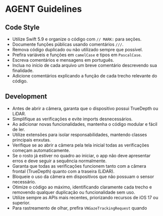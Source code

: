 # AGENT Guidelines

## Code Style
- Utilize Swift 5.9 e organize o código com `// MARK:` para seções.
- Documente funções públicas usando comentários `///`.
- Remova código duplicado ou não utilizado sempre que possível.
- Prefira variáveis e funções em `camelCase` e tipos em `PascalCase`.
- Escreva comentários e mensagens em português.
- Inclua no início de cada arquivo um breve comentário descrevendo sua finalidade.
- Adicione comentários explicando a função de cada trecho relevante do código.

## Development
- Antes de abrir a câmera, garanta que o dispositivo possui TrueDepth ou LiDAR.
- Simplifique as verificações e evite imports desnecessários.
- Ao adicionar novas funcionalidades, mantenha o código modular e fácil de ler.
- Utilize extensões para isolar responsabilidades, mantendo classes principais enxutas.
- Verifique se ao abrir a câmera pela tela inicial todas as verificações começam automaticamente.
- Se o rosto já estiver no quadro ao iniciar, o app não deve apresentar erros e deve seguir a sequência normalmente.
- Garanta que todas as verificações funcionem tanto com a câmera frontal (TrueDepth) quanto com a traseira (LiDAR).
- Bloqueie o uso da câmera em dispositivos que não possuam o sensor necessário.
- Otimize o código ao máximo, identificando claramente cada trecho e removendo qualquer duplicação ou funcionalidade sem uso.
- Utilize sempre as APIs mais recentes, priorizando recursos de iOS 17 ou superior.
- Para rastreamento de olhar, prefira `VNGazeTrackingRequest` quando disponível.
- Ao usar `VNDetectFace*`, defina a revisão mais atual para obter melhores resultados.

## Checks
- Após alterações, execute `swift --version` apenas para validar o ambiente.
